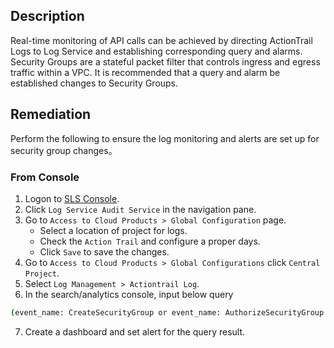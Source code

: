 ## Description

Real-time monitoring of API calls can be achieved by directing ActionTrail Logs to Log Service and establishing corresponding query and alarms. Security Groups are a stateful packet filter that controls ingress and egress traffic within a VPC. It is recommended that a query and alarm be established changes to Security Groups.

## Remediation

Perform the following to ensure the log monitoring and alerts are set up for security group changes。

### From Console

1. Logon to [SLS Console](https://sls.console.aliyun.com/).
2. Click `Log Service Audit Service` in the navigation pane.
3. Go to `Access to Cloud Products > Global Configuration` page.
   - Select a location of project for logs.
   - Check the `Action Trail` and configure a proper days.
   - Click `Save` to save the changes.
4. Go to `Access to Cloud Products > Global Configurations` click `Central Project`.
5. Select `Log Management > Actiontrail Log`.
6. In the search/analytics console, input below query

```bash
(event_name: CreateSecurityGroup or event_name: AuthorizeSecurityGroup or event_name: AuthorizeSecurityGroupEgress or event_name: RevokeSecurityGroup or event_name: RevokeSecurityGroupEgress or event_name: JoinSecurityGroup or event_name: LeaveSecurityGroup or event_name: DeleteSecurityGroup or event_name: ModifySecurityGroupPolicy) | select count(1) as cnt
```

7. Create a dashboard and set alert for the query result.